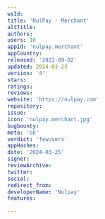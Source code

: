 ```yaml
---
wsId: 
title: 'NulPay - Merchant'
altTitle: 
authors: 
users: 10
appId: 'nulpay.merchant'
appCountry: 
released: '2022-09-02'
updated: 2024-03-23
version: '4'
stars: 
ratings: 
reviews: 
website: 'https://nulpay.com'
repository: 
issue: 
icon: 'nulpay.merchant.jpg'
bugbounty: 
meta: 'ok'
verdict: 'fewusers'
appHashes: 
date: '2024-03-25'
signer: 
reviewArchive: 
twitter: 
social: 
redirect_from: 
developerName: 'Nulpay'
features: 

---
```



